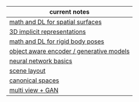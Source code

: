 | current notes                                                |
| ------------------------------------------------------------ |
| [math and DL for spatial surfaces](-/blob/main/neural_surface.md) |
| [3D implicit representations](-/blob/main/implicit_representation.md) |
| [math and DL for rigid body poses](-/blob/main/deep_pose.md) |
| [object aware encoder / generative models](-/blob/main/object_aware.md) |
| [neural network basics](-/blob/main/neural_surface.md)       |
| [scene layout](-/blob/main/scene_layout.md)                  |
| [canonical spaces](-/blob/main/canonical_space.md)           |
| [multi view + GAN](-/blob/main/multi_view_GAN.md)            |

